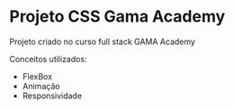 # Projeto CSS Gama Academy

Projeto criado no curso full stack GAMA Academy

Conceitos utilizados:

 - FlexBox
 - Animação
 - Responsividade


